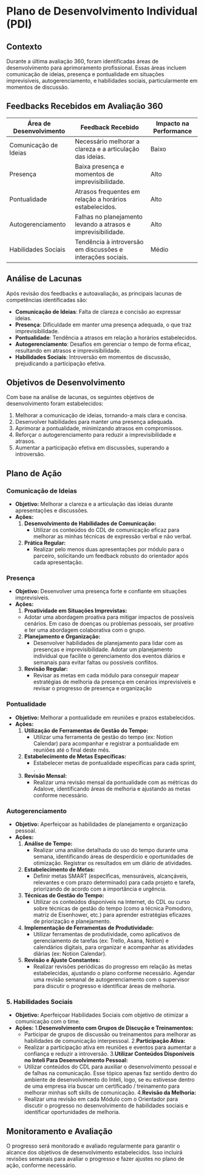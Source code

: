 # Plano de Desenvolvimento Individual (PDI)

## Contexto

Durante a última avaliação 360, foram identificadas áreas de desenvolvimento para aprimoramento profissional. Essas áreas incluem comunicação de ideias, presença e pontualidade em situações imprevisíveis, autogerenciamento, e habilidades sociais, particularmente em momentos de discussão.

## Feedbacks Recebidos em Avaliação 360

| Área de Desenvolvimento | Feedback Recebido                                            | Impacto na Performance |
|-------------------------|--------------------------------------------------------------|------------------------|
| Comunicação de Ideias   | Necessário melhorar a clareza e a articulação das ideias.    | Baixo                  |
| Presença                | Baixa presença e momentos de imprevisibilidade.              | Alto                   |
| Pontualidade            | Atrasos frequentes em relação a horários estabelecidos.      | Alto                   |
| Autogerenciamento       | Falhas no planejamento levando a atrasos e imprevisibilidade.| Alto                   |
| Habilidades Sociais     | Tendência à introversão em discussões e interações sociais.  | Médio                  |

## Análise de Lacunas

Após revisão dos feedbacks e autoavaliação, as principais lacunas de competências identificadas são:

- **Comunicação de Ideias**: Falta de clareza e concisão ao expressar ideias.
- **Presença**: Dificuldade em manter uma presença adequada, o que traz imprevisibilidade.
- **Pontualidade**: Tendência a atrasos em relação a horários estabelecidos.
- **Autogerenciamento**: Desafios em gerenciar o tempo de forma eficaz, resultando em atrasos e imprevisibilidade.
- **Habilidades Sociais**: Introversão em momentos de discussão, prejudicando a participação efetiva.

## Objetivos de Desenvolvimento

Com base na análise de lacunas, os seguintes objetivos de desenvolvimento foram estabelecidos:

1. Melhorar a comunicação de ideias, tornando-a mais clara e concisa.
2. Desenvolver habilidades para manter uma presença adequada.
3. Aprimorar a pontualidade, minimizando atrasos em compromissos.
4. Reforçar o autogerenciamento para reduzir a imprevisibilidade e atrasos.
5. Aumentar a participação efetiva em discussões, superando a introversão.

## Plano de Ação

### Comunicação de Ideias
- **Objetivo:** Melhorar a clareza e a articulação das ideias durante apresentações e discussões.
- **Ações:**
  1. **Desenvolvimento de Habilidades de Comunicação:**
     - Utilizar os conteúdos do CDL de comunicação eficaz para melhorar as minhas técnicas de expressão verbal e não verbal.
  2. **Prática Regular:**
     - Realizar pelo menos duas apresentações por módulo para o parceiro, solicitando um feedback robusto do orientador após cada apresentação.

### Presença
- **Objetivo:** Desenvolver uma presença forte e confiante em situações imprevisíveis.
- **Ações:**
  1. **Proatividade em Situações Imprevistas:**
    - Adotar uma abordagem proativa para mitigar impactos de possíveis cenários. Em caso de doenças ou problemas pessoais, ser proativo e ter uma abordagem colaborativa com o grupo.
  2. **Planejamento e Organização:**
     - Desenvolver habilidades de planejamento para lidar com as presenças e imprevisibilidade. Adotar um planejamento individual que facilite o gerenciamento dos eventos diários e semanais para evitar faltas ou possíveis conflitos.
  3. **Revisão Regular:**
     - Revisar as metas em cada módulo para conseguir mapear estratégias de melhoria da presença em cenários imprevisíveis e revisar o progresso de presença e organização


### Pontualidade
- **Objetivo:** Melhorar a pontualidade em reuniões e prazos estabelecidos.
- **Ações:**
  1. **Utilização de Ferramentas de Gestão do Tempo:**
     - Utilizar uma ferramenta de gestão do tempo (ex: Notion Calendar) para acompanhar e registrar a pontualidade em reuniões até o final deste mês.
  2. **Estabelecimento de Metas Específicas:**
     - Estabelecer metas de pontualidade específicas para cada sprint, .
  3. **Revisão Mensal:**
     - Realizar uma revisão mensal da pontualidade com as métricas do Adalove, identificando áreas de melhoria e ajustando as metas conforme necessário.

### Autogerenciamento
- **Objetivo:** Aperfeiçoar as habilidades de planejamento e organização pessoal.
- **Ações:**
  1. **Análise de Tempo:**
     - Realizar uma análise detalhada do uso do tempo durante uma semana, identificando áreas de desperdício e oportunidades de otimização. Registrar os resultados em um diário de atividades.
  2. **Estabelecimento de Metas:**
     - Definir metas SMART (específicas, mensuráveis, alcançáveis, relevantes e com prazo determinado) para cada projeto e tarefa, priorizando de acordo com a importância e urgência.
  3. **Técnicas de Gestão do Tempo:**
     - Utilizar os conteúdos disponíveis na Internet, do CDL ou curso sobre técnicas de gestão do tempo (como a técnica Pomodoro, matriz de Eisenhower, etc.) para aprender estratégias eficazes de priorização e planejamento.
  4. **Implementação de Ferramentas de Produtividade:**
     - Utilizar ferramentas de produtividade, como aplicativos de gerenciamento de tarefas (ex: Trello, Asana, Notion) e calendários digitais, para organizar e acompanhar as atividades diárias (ex: Notion Calendar).
  5. **Revisão e Ajuste Constantes:**
     - Realizar revisões periódicas do progresso em relação às metas estabelecidas, ajustando o plano conforme necessário. Agendar uma revisão semanal de autogerenciamento com o supervisor para discutir o progresso e identificar áreas de melhoria.


### 5. Habilidades Sociais
- **Objetivo:** Aperfeiçoar Habilidades Sociais com objetivo de otimizar a comunicação com o time.
- **Ações:**
  1.**Desenvolvimento com Grupos de Discução e Treinamentos:**
    - Participar de grupos de discussão ou treinamentos para melhorar as habilidades de comunicação interpessoal.
  2.**Participação Ativa:**
    - Realizar a participação ativa em reuniões e eventos para aumentar a confiança e reduzir a introversão.
  3.**Utilizar Conteúdos Disponíveis no Inteli Para Desenvolvimento Pessoal:**
    - Utilizar conteúdos do CDL para auxiliar o desenvolvimento pessoal e de falhas na comunicação. Esse tópico apenas faz sentido dentro do ambiente de desenvolvimento do Inteli, logo, se eu estivesse dentro de uma empresa iria buscar um certificado / treinamento para melhorar minhas soft skills de comunicação.
  4.**Revisão da Melhoria:**
     - Realizar uma revisão em cada Módulo com o Orientador para discutir o progresso no desenvolvimento de habilidades sociais e identificar oportunidades de melhoria.

## Monitoramento e Avaliação

O progresso será monitorado e avaliado regularmente para garantir o alcance dos objetivos de desenvolvimento estabelecidos. Isso incluirá revisões semanais para avaliar o progresso e fazer ajustes no plano de ação, conforme necessário. 